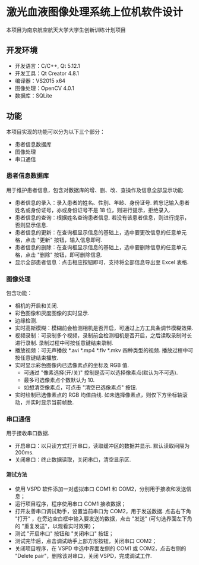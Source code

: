 # 激光血液图像处理系统上位机软件设计
本项目为南京航空航天大学大学生创新训练计划项目



## 开发环境

- 开发语言：C/C++, Qt 5.12.1
- 开发工具：Qt Creator 4.8.1
- 编译器：VS2015 x64
- 图像处理：OpenCV 4.0.1
- 数据库：SQLite



## 功能

本项目实现的功能可以分为以下三个部分：

- 患者信息数据库
- 图像处理
- 串口通信

### 患者信息数据库

用于维护患者信息，包含对数据库的增、删、改、查操作及信息全部显示功能.

- 患者信息的录入：录入患者的姓名、性别、年龄、身份证号. 若忘记输入患者姓名或身份证号，亦或身份证号不是 18 位，则进行提示，拒绝录入.
- 患者信息的查询：根据姓名查询患者信息. 若没有该患者信息，则进行提示，否则显示信息.
- 患者信息的更新：在查询框显示信息的基础上，选中要更改信息的任意单元格，点击 "更新" 按钮，输入信息即可.
- 患者信息的删除：在查询框显示信息的基础上，选中要删除信息的任意单元格，点击 "删除" 按钮，即可删除信息.
-  显示全部患者信息：点击相应按钮即可，支持将全部信息导出至 Excel 表格.

### 图像处理

包含功能：

- 相机的开启和关闭.
- 彩色图像和灰度图像的实时显示.
- 边缘检测.
- 实时高斯模糊：模糊前会检测相机是否开启，可通过上方工具条调节模糊效果.
- 视频录制：可录制多个视频，录制前会检测相机是否开启，之后读取录制时长进行录制. 录制过程中可按任意键结束录制.
- 播放视频：可无声播放 *.avi *.mp4 *.flv *.mkv 四种类型的视频. 播放过程中可按任意键结束播放.
- 实时显示彩色图像内已选像素点的坐标及 RGB 值. 
  - 可通过 "像素选择(开/关)" 控制是否可以选择像素点(默认为不可选). 
  - 最多可选像素点个数默认为 10.
  - 如想清空像素点，可点击 "清空已选像素点" 按钮.
- 实时绘制已选像素点的 RGB 均值曲线. 如未选择像素点，则仅下方坐标轴滚动，并实时显示当前帧数.

### 串口通信

用于接收串口数据.

- 开启串口：以只读方式打开串口，读取缓冲区的数据并显示. 默认读取间隔为 200ms.
- 关闭串口：终止数据读取，关闭串口，清空显示区.

#### 测试方法

- 使用 VSPD 软件添加一对虚拟串口 COM1 和 COM2，分别用于接收和发送信息；
- 运行项目程序，程序使用串口 COM1 接收数据；
- 打开友善串口调试助手，设置当前串口为 COM2，用于发送数据. 点击右下角 "打开" ，在旁边空白框中输入要发送的数据，点击 "发送" (可勾选界面左下角的 "重复发送"，以观看实时效果)；
- 测试 "开启串口" 按钮和 "关闭串口" 按钮；
- 测试完毕后，点击调试助手上部方形按钮，关闭串口 COM2；
- 关闭项目程序，在 VSPD 中选中界面左侧的 COM1 或 COM2，点击右侧的 "Delete pair"，删除该对串口，关闭 VSPD，完成调试工作.